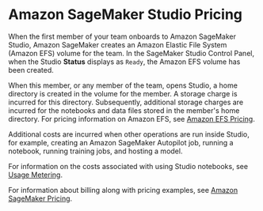 # Amazon SageMaker Studio Pricing<a name="studio-pricing"></a>

When the first member of your team onboards to Amazon SageMaker Studio, Amazon SageMaker creates an Amazon Elastic File System \(Amazon EFS\) volume for the team\. In the SageMaker Studio Control Panel, when the Studio **Status** displays as `Ready`, the Amazon EFS volume has been created\.

When this member, or any member of the team, opens Studio, a home directory is created in the volume for the member\. A storage charge is incurred for this directory\. Subsequently, additional storage charges are incurred for the notebooks and data files stored in the member's home directory\. For pricing information on Amazon EFS, see [Amazon EFS Pricing](http://aws.amazon.com/efs/pricing/)\.

Additional costs are incurred when other operations are run inside Studio, for example, creating an Amazon SageMaker Autopilot job, running a notebook, running training jobs, and hosting a model\.

For information on the costs associated with using Studio notebooks, see [Usage Metering](notebooks-usage-metering.md)\.

For information about billing along with pricing examples, see [Amazon SageMaker Pricing](http://aws.amazon.com/sagemaker/pricing/)\.